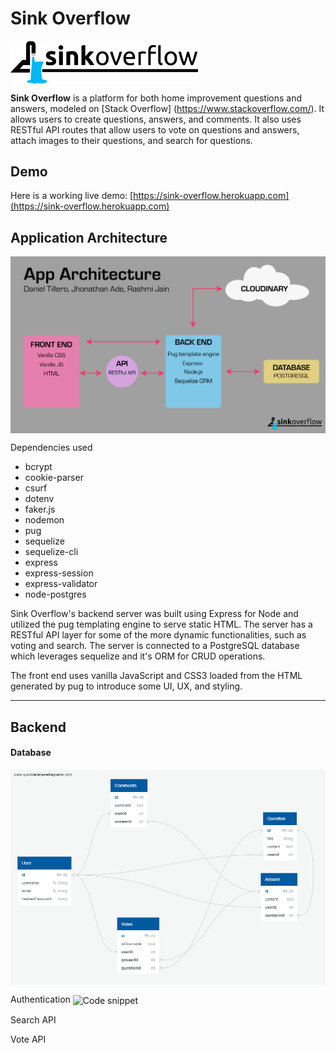 # Sink Overflow

<img src='./public/ternary-logo.png' align="center" alt="Sink Overflow logo" width="300">
<br>

**Sink Overflow** is a platform for both home improvement questions and answers, modeled on [Stack Overflow] (https://www.stackoverflow.com/). It allows users to create questions, answers, and comments. It also uses RESTful API routes that allow users to vote on questions and answers, attach images to their questions, and search for questions.

## Demo

Here is a working live demo: [https://sink-overflow.herokuapp.com](https://sink-overflow.herokuapp.com)

## Application Architecture

<img src='./public/appArchitectureDiagram.png' align="center" alt="App Architecture Diagram" width="600">

Dependencies used
- bcrypt
- cookie-parser
- csurf
- dotenv
- faker.js 
- nodemon
- pug
- sequelize
- sequelize-cli
- express
- express-session
- express-validator
- node-postgres

Sink Overflow's backend server was built using Express for Node and utilized the pug templating engine to serve static HTML. The server has a RESTful API layer for some of the more dynamic functionalities, such as voting and search. The server is connected to a PostgreSQL database which leverages sequelize and it's ORM for CRUD operations.

The front end uses vanilla JavaScript and CSS3 loaded from the HTML generated by pug to introduce some UI, UX, and styling.

--------------------------------------------------------
## Backend


#### Database

<img src='./public/database-schema.png' align="center" alt="App Database Diagram" width="800">


Authentication
<img src='./public/screenshots/auth-code-snippet.png' align="center" alt="Code snippet" width="800">


Search API

Vote API






















































